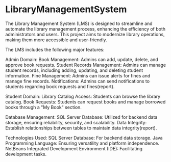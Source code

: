 # LibraryManagementSystem

The Library Management System (LMS) is designed to streamline and automate the library management process, enhancing the efficiency of both administrators and users. This project aims to modernize library operations, making them more accessible and user-friendly.

The LMS includes the following major features:

Admin Domain:
Book Management: Admins can add, update, delete, and approve book requests.
Student Records Management: Admins can manage student records, including adding, updating, and deleting student information.
Fine Management: Admins can issue alerts for fines and manage fine records.
Notifications: Admins can send notifications to students regarding book requests and fines​(report)​.

Student Domain:
Library Catalog Access: Students can browse the library catalog.
Book Requests: Students can request books and manage borrowed books through a "My Book" section.

Database Management:
SQL Server Database: Utilized for backend data storage, ensuring reliability, security, and scalability.
Data Integrity: Establish relationships between tables to maintain data integrity​(report)​.

Technologies Used:
SQL Server Database: For backend data storage.
Java Programming Language: Ensuring versatility and platform independence.
NetBeans Integrated Development Environment (IDE): Facilitating development tasks.



